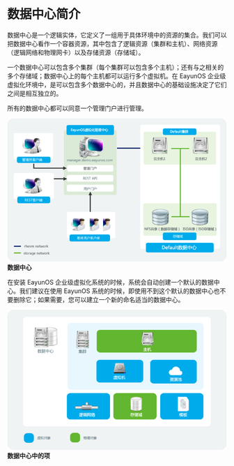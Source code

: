 # 数据中心简介

数据中心是一个逻辑实体，它定义了一组用于具体环境中的资源的集合。我们可以把数据中心看作一个容器资源，其中包含了逻辑资源（集群和主机）、网络资源（逻辑网络和物理网卡）以及存储资源（存储域）。

一个数据中心可以包含多个集群（每个集群可以包含多个主机）；还有与之相关的多个存储域；数据中心上的每个主机都可以运行多个虚拟机。在 EayunOS 企业级虚拟化环境中，是可以包含多个数据中心的，并且数据中心的基础设施决定了它们之间是相互独立的。

所有的数据中心都可以同意一个管理门户进行管理。

![数据中心架构](../images/data-center.png)</br>
**数据中心**


在安装 EayunOS 企业级虚拟化系统的时候，系统会自动创建一个默认的数据中心。我们建议在使用 EayunOS 系统的时候，即使用不到这个默认的数据中心也不要删除它；如果需要，您可以建立一个新的命名适当的数据中心。

![数据中心对象](../images/data-center-object.png)</br>
**数据中心中的项**
